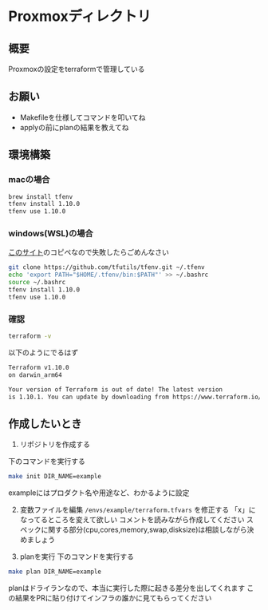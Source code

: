 # Proxmoxディレクトリ

## 概要

Proxmoxの設定をterraformで管理している

## お願い
- Makefileを仕様してコマンドを叩いてね
- applyの前にplanの結果を教えてね

## 環境構築
### macの場合
```bash
brew install tfenv
tfenv install 1.10.0
tfenv use 1.10.0
```

### windows(WSL)の場合
[このサイト](https://zenn.dev/shz/articles/0c237d00267be4)のコピペなので失敗したらごめんなさい

```bash
git clone https://github.com/tfutils/tfenv.git ~/.tfenv
echo 'export PATH="$HOME/.tfenv/bin:$PATH"' >> ~/.bashrc
source ~/.bashrc
tfenv install 1.10.0
tfenv use 1.10.0
```

### 確認
```bash
terraform -v
```

以下のようにでるはず
```bash
Terraform v1.10.0
on darwin_arm64

Your version of Terraform is out of date! The latest version
is 1.10.1. You can update by downloading from https://www.terraform.io/downloads.html
```


## 作成したいとき
1. リポジトリを作成する

下のコマンドを実行する
```bash
make init DIR_NAME=example
```
exampleにはプロダクト名や用途など、わかるように設定

2. 変数ファイルを編集
`/envs/example/terraform.tfvars` を修正する
「x」になってるところを変えて欲しい
コメントを読みながら作成してください
スペックに関する部分(cpu,cores,memory,swap,disksize)は相談しながら決めましょう

3. planを実行
下のコマンドを実行する
```bash
make plan DIR_NAME=example
```
planはドライランなので、本当に実行した際に起きる差分を出してくれます
この結果をPRに貼り付けてインフラの誰かに見てもらってください














